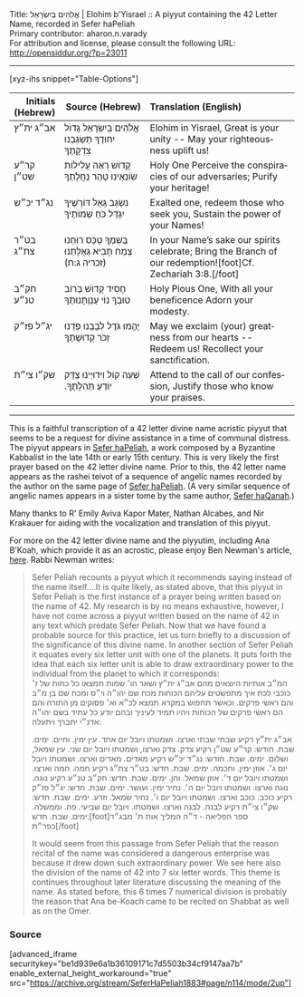 <html>
<head></head>
<body>
Title: אֱלֹהִים בְּיִשְׂרָאֵל | Elohim b'Yisrael :: A piyyut containing the 42 Letter Name, recorded in Sefer haPeliah<br />
Primary contributor: aharon.n.varady<br />
For attribution and license, please consult the following URL: <a href="http://opensiddur.org/?p=23011">http://opensiddur.org/?p=23011</a>
<p />
<hr />

[xyz-ihs snippet="Table-Options"]<table style="margin-left: auto; margin-right: auto;" class="draggable">
<thead><tr><th id="x" style="text-align: right;">Initials (Hebrew)</th><th style="text-align: right;">Source (Hebrew)</th><th style="text-align: left;">Translation (English)</th></tr></thead>
<tbody>
<tr><td style="vertical-align:top;" width="16%">
<div class="scribe" lang="he">
אב״ג ית״ץ
</span></div></td>

<td style="vertical-align:top;" width="30%">
<div class="liturgy" lang="he">
אֱלֹהִים בְּיִשְׂרָאֵל
גָדוֹל יִחוּדֶךָ
תְּשַׂגְּבֵנוּ צִדְקָתֶךָ
</span></div></td>

<td style="vertical-align:top;"><div class="english" lang="en">
Elohim in Yisrael,
Great is your unity -- 
May your righteousness uplift us!
</td></tr>


<tr><td style="vertical-align:top;" width="16%">
<div class="scribe" lang="he">
קר״ע שט״ן
</span></div></td>

<td style="vertical-align:top;" width="30%">
<div class="liturgy" lang="he">
קָדוֹשׁ
רְאֵה עֲלִילוֹת שׂוֹנְאֵינוּ
טַהֵר נַחֲלָתֶךָ
</span></div></td>

<td style="vertical-align:top;"><div class="english" lang="en">
Holy One
Perceive the conspiracies of our adversaries;
Purify your heritage!
</td></tr>


<tr><td style="vertical-align:top;" width="16%">
<div class="scribe" lang="he">
נג״ד יכ״ש
</span></div></td>

<td style="vertical-align:top;" width="30%">
<div class="liturgy" lang="he">
נִשְׂגַּב גְּאַל דּוֹרְשֶׁיךָ
יִגְדַּל כֹּחַ שְׁמוֹתֶיךָ
</span></div></td>

<td style="vertical-align:top;"><div class="english" lang="en">
Exalted one, redeem those who seek you,
Sustain the power of your Names!
</td></tr>


<tr><td style="vertical-align:top;" width="16%">
<div class="scribe" lang="he">
בט״ר צת״ג
</span></div></td>

<td style="vertical-align:top;" width="30%">
<div class="liturgy" lang="he">
בְּשִׁמְךָ טַכֵּס רוּחֵנוּ
צֶמַח תָּבִיא גְּאֻלָּתֵנוּ <span class="citation">(זכריה ג:ח)</span>
</span></div></td>

<td style="vertical-align:top;"><div class="english" lang="en">
In your Name’s sake our spirits celebrate;
Bring the Branch of our redemption![foot]Cf. Zechariah 3:8.[/foot]
</td></tr>


<tr><td style="vertical-align:top;" width="16%">
<div class="scribe" lang="he">
חק״ב טנ״ע
</span></div></td>

<td style="vertical-align:top;" width="30%">
<div class="liturgy" lang="he">
חָסִיד קָדוֹשׁ
בְּרוֹב טוּבְךָ
נוֹי עַנְוְתָנוּתֶךָ
</span></div></td>

<td style="vertical-align:top;"><div class="english" lang="en">
Holy Pious One,
With all your beneficence 
Adorn your modesty.
</td></tr>


<tr><td style="vertical-align:top;" width="16%">
<div class="scribe" lang="he">
יג״ל פז״ק
</span></div></td>

<td style="vertical-align:top;" width="30%">
<div class="liturgy" lang="he">
יֶהֱמוּ גֹּדֶל לְבָבֵנוּ
פְּדֵנוּ זְכֹר קְדוּשָׁתֶךָ
</span></div></td>

<td style="vertical-align:top;"><div class="english" lang="en">
May we exclaim (your) greatness from our hearts --
Redeem us! Recollect your sanctification.
</td></tr>


<tr><td style="vertical-align:top;" width="16%">
<div class="scribe" lang="he">
שק״ו צי״ת
</span></div></td>

<td style="vertical-align:top;" width="30%">
<div class="liturgy" lang="he">
שְׁעֵה קוֹל וִידוּיֵינוּ
צַדֵּק יוֹדֵעַ תְּהִלָּתֶךָ.‏
</span></div></td>

<td style="vertical-align:top;"><div class="english" lang="en">
Attend to the call of our confession,
Justify those who know your praises.
</div></td></tr>
</tbody></table>

<hr />

This is a faithful transcription of a 42 letter divine name acristic piyyut that seems to be a request for divine assistance in a time of communal distress. The piyyut appears in <a href="https://www.jewishvirtuallibrary.org/kanah-and-peliyah-books-of">Sefer haPeliah</a>, a work composed by a Byzantine Kabbalist in the late 14th or early 15th century. This is very likely the first prayer based on the 42 letter divine name. Prior to this, the 42 letter name appears as the rashei teivot of a sequence of angelic names recorded by the author on the same page of <a href="https://opensiddur.org/prayers/praxes/contemplation/adiryarots-bahiryarots/">Sefer haPeliah</a>. (A very similar sequence of angelic names appears in a sister tome by the same author, <a href="https://opensiddur.org/prayers/praxes/contemplation/adiryaron-bahiryaron/">Sefer haQanah</a>.)

Many thanks to R' Emily Aviva Kapor Mater, Nathan Alcabes, and Nir Krakauer for aiding with the vocalization and translation of this piyyut.

For more on the 42 letter divine name and the piyyutim, including Ana B'Koaḥ, which provide it as an acrostic, please enjoy Ben Newman's article, <a href="http://kaphtziel.blogspot.com/2012/05/utterance-of-name-of-42-ana-be-koach-as.html">here</a>. Rabbi Newman writes:

<blockquote>Sefer Peliah recounts a piyyut which it recommends saying instead of the name itself....It is quite likely, as stated above, that this piyyut in Sefer Peliah is the first instance of a prayer being written based on the name of 42. My research is by no means exhaustive, however, I have not come across a piyyut written based on the name of 42 in any text which predate Sefer Peliah. Now that we have found a probable source for this practice, let us turn briefly to a discussion of the significance of this divine name. In another section of Sefer Peliah it equates every six letter unit with one of the planets. It puts forth the idea that each six letter unit is able to draw extraordinary power to the individual from the planet to which it corresponds:

<div class="hebrew" lang="he">המ״ב אותיות היוצאים מהם אב״ג ית״ץ ושאר הו׳ שמות תמצאו כל כחות של ז׳ כוכבי לכת איך מתפשטים עליהם הכוחות מכח שם יהו״ה וי״ס ומכח שם בן מ״ב והם ראשי פרקים. וכאשר תחפוש במקרא תמצא לכ״א וא׳ פסוקים מן התורה והם הם ראשי פרקים של הכוחות ויהיו תמיד לעיניך ובהם יודע כל עתיד בשם יהו״ה אדנ״י יתברך ויתעלה:

אב״ג ית״ץ רקיע שבתי שבתי וארצו. ושמטתו ויובל יום אחד. עין ימין. וחיים. ימים. שבת. חודש:
קר״ע שט״ן רקיע צדק. צדק וארצו, ושמטתו ויובל יום שני. עין שמאל, ושלום. ימים. שבת. חודש:
נג״ד יכ״ש רקיע מאדים. מאדים וארצו. ושמטתו ויובל יום ג׳. אוזן ימין. וחכמה. ימים. שבת. חדש:
בט״ר צת״ג רקיע חמה. חמה וארצו. ושמטתו ויובל יום ד׳. אוזן שמאל. וחן. ימים. שבת. חדש:
חק״ב טנ״ע רקיע נוגה. נוגה וארצו. ושמטתו ויובל יום ה׳. נחיר ימין. ועושר. ימים. שבת. חדש:
יג״ל פז״ק רקיע כוכב. כוכב וארצו. ושמטתו ויובל יום ו׳. נחיר שמאל. וזרע. ימים. שבת. חדש:
שק״ו צי״ת רקיע לבנה. לבנה וארצו. ושמטתו. ויובל יום שביעי. פה. וממשלה. ימים. שבת. חדש:[foot]ספר הפליאה - ד״ה המליך אות ת׳ מבג״ד כפר״ת[/foot]</div>

It would seem from this passage from Sefer Peliah that the reason recital of the name was considered a dangerous enterprise was because it drew down such extraordinary power. We see here also the division of the name of 42 into 7 six letter words. This theme is continues throughout later literature discussing the meaning of the name. As stated before, this 6 times 7 numerical division is probably the reason that Ana be-Koach came to be recited on Shabbat as well as on the Omer. </blockquote>


<h3>Source</h3>

[advanced_iframe securitykey="be1d939e6a1b36109171c7d5503b34cf9147aa7b" enable_external_height_workaround="true" src="https://archive.org/stream/SeferHaPeliah1883#page/n114/mode/2up"]

</body>
</html>